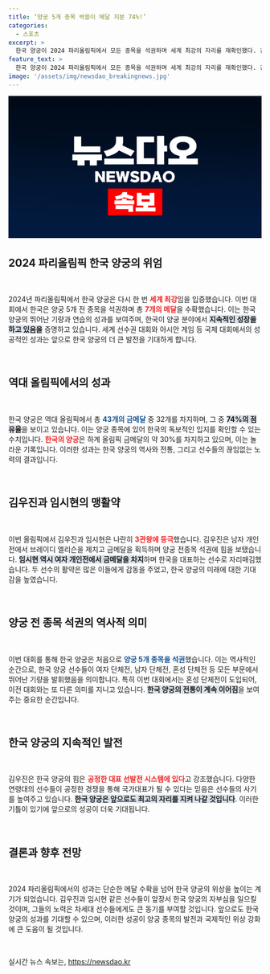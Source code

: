 ```yaml
---
title: ‘양궁 5개 종목 싹쓸이 메달 지분 74%!’
categories:
  - 스포츠
excerpt: >
  한국 양궁이 2024 파리올림픽에서 모든 종목을 석권하며 세계 최강의 자리를 재확인했다. 김우진과 임시현, 두 스타는 각각 3관왕에 오르는 쾌거를 이루었고, 총 7개의 메달로 새로운 역사를 썼다.
feature_text: >
  한국 양궁이 2024 파리올림픽에서 모든 종목을 석권하며 세계 최강의 자리를 재확인했다. 김우진과 임시현, 두 스타는 각각 3관왕에 오르는 쾌거를 이루었고, 총 7개의 메달로 새로운 역사를 썼다.
image: '/assets/img/newsdao_breakingnews.jpg'
---
```


<p><img src="/assets/img/newsdao_breakingnews.jpg" alt="ranknews 속보" /></p>

<h2 data-ke-size="size26">2024 파리올림픽 한국 양궁의 위엄</h2>

<p data-ke-size="size16">&nbsp;</p>

<p>2024년 파리올림픽에서 한국 양궁은 다시 한 번 <b><span style="color: #ee2323;">세계 최강</span></b>임을 입증했습니다. 이번 대회에서 한국은 양궁 5개 전 종목을 석권하며 총 <b><span style="color: #ee2323;">7개의 메달</span></b>을 수확했습니다. 이는 한국 양궁의 뛰어난 기량과 연습의 성과를 보여주며, 한국이 양궁 분야에서 <b><span style="background-color: #21538527;">지속적인 성장을 하고 있음을</span></b> 증명하고 있습니다. 세계 선수권 대회와 아시안 게임 등 국제 대회에서의 성공적인 성과는 앞으로 한국 양궁의 더 큰 발전을 기대하게 합니다.</p>

<p data-ke-size="size16">&nbsp;</p>

<h2 data-ke-size="size26">역대 올림픽에서의 성과</h2>

<p data-ke-size="size16">&nbsp;</p>

<p>한국 양궁은 역대 올림픽에서 총 <b><span style="color: #1a5490;">43개의 금메달</span></b> 중 32개를 차지하며, 그 중 <b><span style="background-color: #21538527;">74%의 점유율</span></b>을 보이고 있습니다. 이는 양궁 종목에 있어 한국의 독보적인 입지를 확인할 수 있는 수치입니다. <b><span style="color: #ee2323;">한국의 양궁</span></b>은 하계 올림픽 금메달의 약 30%를 차지하고 있으며, 이는 놀라운 기록입니다. 이러한 성과는 한국 양궁의 역사와 전통, 그리고 선수들의 끊임없는 노력의 결과입니다.</p>

<p data-ke-size="size16">&nbsp;</p>

<h2 data-ke-size="size26">김우진과 임시현의 맹활약</h2>

<p data-ke-size="size16">&nbsp;</p>

<p>이번 올림픽에서 김우진과 임시현은 나란히 <b><span style="color: #ee2323;">3관왕에 등극</span></b>했습니다. 김우진은 남자 개인전에서 브레이디 엘리슨을 제치고 금메달을 획득하며 양궁 전종목 석권에 힘을 보탰습니다. <b><span style="background-color: #21538527;">임시현 역시 여자 개인전에서 금메달을 차지</span></b>하며 한국을 대표하는 선수로 자리매김했습니다. 두 선수의 활약은 많은 이들에게 감동을 주었고, 한국 양궁의 미래에 대한 기대감을 높였습니다.</p>

<p data-ke-size="size16">&nbsp;</p>

<h2 data-ke-size="size26">양궁 전 종목 석권의 역사적 의미</h2>

<p data-ke-size="size16">&nbsp;</p>

<p>이번 대회를 통해 한국 양궁은 처음으로 <b><span style="color: #1a5490;">양궁 5개 종목을 석권</span></b>했습니다. 이는 역사적인 순간으로, 한국 양궁 선수들이 여자 단체전, 남자 단체전, 혼성 단체전 등 모든 부문에서 뛰어난 기량을 발휘했음을 의미합니다. 특히 이번 대회에서는 혼성 단체전이 도입되어, 이전 대회와는 또 다른 의미를 지니고 있습니다. <b><span style="background-color: #21538527;">한국 양궁의 전통이 계속 이어짐</span></b>을 보여주는 중요한 순간입니다.</p>

<p data-ke-size="size16">&nbsp;</p>

<h2 data-ke-size="size26">한국 양궁의 지속적인 발전</h2>

<p data-ke-size="size16">&nbsp;</p>

<p>김우진은 한국 양궁의 힘은 <b><span style="color: #ee2323;">공정한 대표 선발전 시스템에 있다</span></b>고 강조했습니다. 다양한 연령대의 선수들이 공정한 경쟁을 통해 국가대표가 될 수 있다는 믿음은 선수들의 사기를 높여주고 있습니다. <b><span style="background-color: #21538527;">한국 양궁은 앞으로도 최고의 자리를 지켜 나갈 것입니다</span></b>. 이러한 기틀이 있기에 앞으로의 성공이 더욱 기대됩니다.</p>

<p data-ke-size="size16">&nbsp;</p>

<h2 data-ke-size="size26">결론과 향후 전망</h2>

<p data-ke-size="size16">&nbsp;</p>

<p>2024 파리올림픽에서의 성과는 단순한 메달 수확을 넘어 한국 양궁의 위상을 높이는 계기가 되었습니다. 김우진과 임시현 같은 선수들이 앞장서 한국 양궁의 자부심을 일으킬 것이며, 그들의 노력은 차세대 선수들에게도 큰 동기를 부여할 것입니다. 앞으로도 한국 양궁의 성과를 기대할 수 있으며, 이러한 성공이 양궁 종목의 발전과 국제적인 위상 강화에 큰 도움이 될 것입니다.</p>

<p data-ke-size="size16">&nbsp;</p>
실시간 뉴스 속보는, <a href="https://newsdao.kr" rel="dofollow">https://newsdao.kr</a>


